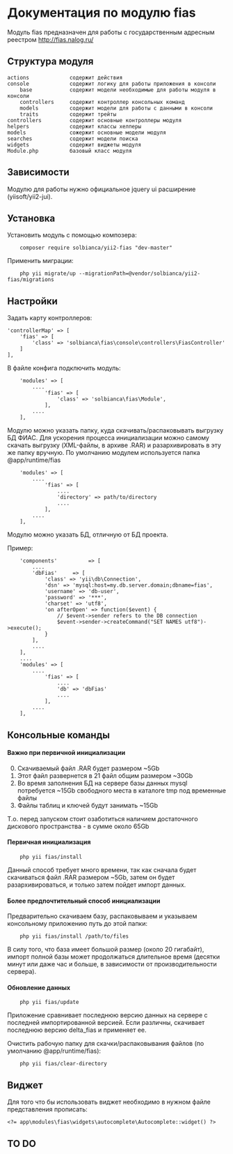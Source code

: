 Документация по модулю fias
============================

Модуль fias предназначен для работы с государственным адресным реестром http://fias.nalog.ru/ 


Структура модуля
-------------------

    actions             содержит действия
    console             содержит логику для работы приложения в консоли
        base            содержит модели необходимые для работы модуля в консоли
        controllers     содержит контроллер консольных команд
        models          содержит модели для работы с данными в консоли
        traits          содержит трейты
    controllers         содержит основные контроллеры модуля
    helpers             содержит классы хелперы
    models              сожержит основные модели модуля
    searches            содержит модели поиска
    widgets             содержит виджеты модуля
    Module.php          базовый класс модуля
    
Зависимости
-------------------

Модулю для работы нужно официальное jquery ui расширение (yiisoft/yii2-jui).

Установка
-------------------
Установить модуль с помощью композера:
````
    composer require solbianca/yii2-fias "dev-master"
````

 Применить миграции:
 ````
     php yii migrate/up --migrationPath=@vendor/solbianca/yii2-fias/migrations
 ````
Настройки
-------------------

Задать карту контроллеров:

````
'controllerMap' => [
    'fias' => [
        'class' => 'solbianca\fias\console\controllers\FiasController'
    ]
],
````

В файле конфига подключить модуль:
    
````
    'modules' => [
        ....
            'fias' => [
                'class' => 'solbianca\fias\Module',
            ],
        ....
    ],
````  

Модулю можно указать папку, куда скачивать/распаковывать выгрузку БД ФИАС.
Для ускорения процесса инициализации можно самому скачать выгрузку (XML-файлы, в архиве .RAR)
и разархивировать в эту же папку вручную. 
По умолчанию модулем используется папка @app/runtime/fias

````
    'modules' => [
        ....
            'fias' => [
                ....
                'directory' => path/to/directory
                ....
            ],
        ....
    ],
````
  
Модулю можно указать БД, отличную от БД проекта.

Пример:
````
    'components'          => [
        ....
        'dbFias'     => [
            'class' => 'yii\db\Connection',
            'dsn' => 'mysql:host=my.db.server.domain;dbname=fias',
            'username' => 'db-user',
            'password' => '***',
            'charset' => 'utf8',
            'on afterOpen' => function($event) {
                // $event->sender refers to the DB connection
                $event->sender->createCommand("SET NAMES utf8")->execute();
            }
        ],
        ....
    ],
    ....
    'modules' => [
        ....
            'fias' => [
                ....
                'db' => 'dbFias'
                ....
            ],
        ....
    ],
````
  
Консольные команды
-------------------

#### Важно при первичной инициализации
0. Скачиваемый файл .RAR будет размером ~5Gb
0. Этот файл развернется в 21 файл общим размером ~30Gb
0. Во время заполнения БД на сервере базы данных mysql потребуется ~15Gb свободного места в каталоге tmp под временные файлы
0. Файлы таблиц и ключей будут занимать ~15Gb

Т.о. перед запуском стоит озаботиться наличием достаточного дискового пространства - в сумме около 65Gb
#### Первичная инициализация
````
    php yii fias/install
````
Данный способ требует много времени, так как сначала будет скачиваться файл .RAR размером ~5Gb,
затем он будет разархивироваться, и только затем пойдет импорт данных.

#### Более предпочтительный способ инициализации
Предварительно скачиваем базу, распаковываем и указываем консольному приложению путь до этой папки:
````
    php yii fias/install /path/to/files
````
В силу того, что база имеет большой размер (около 20 гигабайт), импорт полной базы может продолжаться длительное время (десятки минут или даже час и больше, в зависимости от производительности сервера). 

#### Обновление данных
````
    php yii fias/update
````
Приложение сравнивает последнюю версию данных на сервере с последней импортированной версией.
Если различны, скачивает последнюю версию delta_fias и применяет ее.

Очистить рабочую папку для скачки/распаковывания файлов (по умолчанию @app/runtime/fias):
````
    php yii fias/clear-directory
````

Виджет
-----------------------

Для того что бы использовать виджет необходимо в нужном файле представления прописать:

````
<?= app\modules\fias\widgets\autocomplete\Autocomplete::widget() ?>
````

TO DO
-----------------------
